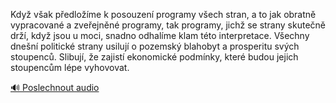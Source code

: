 
Když však předložíme k posouzení programy všech stran, a to jak obratně vypracované a zveřejněné programy, tak programy, jichž se strany skutečně drží, když jsou u moci, snadno odhalíme klam této interpretace. Všechny dnešní politické strany usilují o pozemský blahobyt a prosperitu svých stoupenců. Slibují, že zajistí ekonomické podmínky, které budou jejich stoupencům lépe vyhovovat.

[🔊 Poslechnout audio](/data/7-paragraphs/audio/chapter_38/para_006-Kdy-vak-pedlome-k-posouzen-programy-vech-st.mp3)
